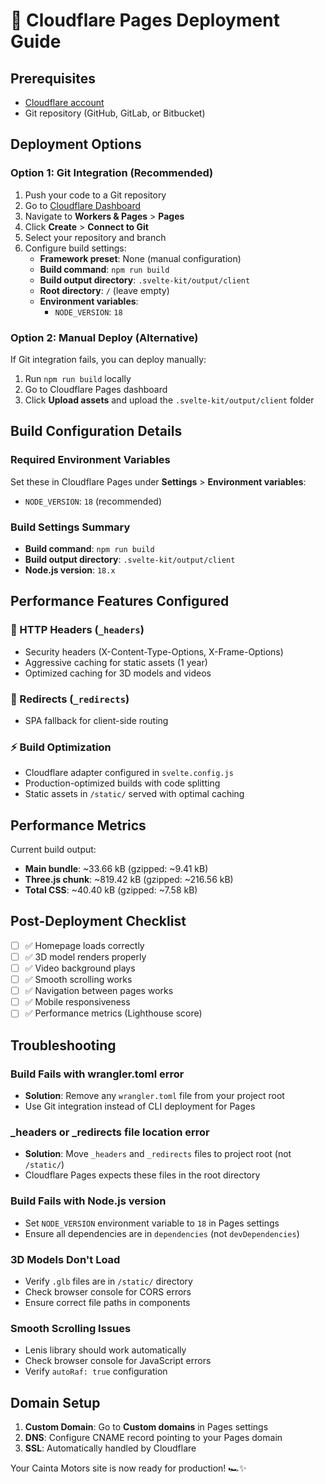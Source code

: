 # 🚀 Cloudflare Pages Deployment Guide

## Prerequisites
- [Cloudflare account](https://cloudflare.com)
- Git repository (GitHub, GitLab, or Bitbucket)

## Deployment Options

### Option 1: Git Integration (Recommended)
1. Push your code to a Git repository
2. Go to [Cloudflare Dashboard](https://dash.cloudflare.com)
3. Navigate to **Workers & Pages** > **Pages**
4. Click **Create** > **Connect to Git**
5. Select your repository and branch
6. Configure build settings:
   - **Framework preset**: None (manual configuration)
   - **Build command**: `npm run build`
   - **Build output directory**: `.svelte-kit/output/client`
   - **Root directory**: `/` (leave empty)
   - **Environment variables**: 
     - `NODE_VERSION`: `18`

### Option 2: Manual Deploy (Alternative)
If Git integration fails, you can deploy manually:
1. Run `npm run build` locally
2. Go to Cloudflare Pages dashboard
3. Click **Upload assets** and upload the `.svelte-kit/output/client` folder

## Build Configuration Details

### Required Environment Variables
Set these in Cloudflare Pages under **Settings** > **Environment variables**:
- `NODE_VERSION`: `18` (recommended)

### Build Settings Summary
- **Build command**: `npm run build` 
- **Build output directory**: `.svelte-kit/output/client`
- **Node.js version**: `18.x`

## Performance Features Configured

### 🎯 HTTP Headers (`_headers`)
- Security headers (X-Content-Type-Options, X-Frame-Options)
- Aggressive caching for static assets (1 year)
- Optimized caching for 3D models and videos

### 🔄 Redirects (`_redirects`)
- SPA fallback for client-side routing

### ⚡ Build Optimization
- Cloudflare adapter configured in `svelte.config.js`
- Production-optimized builds with code splitting
- Static assets in `/static/` served with optimal caching

## Performance Metrics
Current build output:
- **Main bundle**: ~33.66 kB (gzipped: ~9.41 kB)
- **Three.js chunk**: ~819.42 kB (gzipped: ~216.56 kB)
- **Total CSS**: ~40.40 kB (gzipped: ~7.58 kB)

## Post-Deployment Checklist
- [ ] ✅ Homepage loads correctly
- [ ] ✅ 3D model renders properly
- [ ] ✅ Video background plays
- [ ] ✅ Smooth scrolling works
- [ ] ✅ Navigation between pages works
- [ ] ✅ Mobile responsiveness
- [ ] ✅ Performance metrics (Lighthouse score)

## Troubleshooting

### Build Fails with wrangler.toml error
- **Solution**: Remove any `wrangler.toml` file from your project root
- Use Git integration instead of CLI deployment for Pages

### _headers or _redirects file location error
- **Solution**: Move `_headers` and `_redirects` files to project root (not `/static/`)
- Cloudflare Pages expects these files in the root directory

### Build Fails with Node.js version
- Set `NODE_VERSION` environment variable to `18` in Pages settings
- Ensure all dependencies are in `dependencies` (not `devDependencies`)

### 3D Models Don't Load
- Verify `.glb` files are in `/static/` directory  
- Check browser console for CORS errors
- Ensure correct file paths in components

### Smooth Scrolling Issues
- Lenis library should work automatically
- Check browser console for JavaScript errors
- Verify `autoRaf: true` configuration

## Domain Setup
1. **Custom Domain**: Go to **Custom domains** in Pages settings
2. **DNS**: Configure CNAME record pointing to your Pages domain
3. **SSL**: Automatically handled by Cloudflare

Your Cainta Motors site is now ready for production! 🏎️✨
